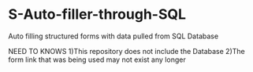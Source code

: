 # S-Auto-filler-through-SQL
Auto filling structured forms with data pulled from SQL Database

NEED TO KNOWS
1)This repository does not include the Database
2)The form link that was being used may not exist any longer
